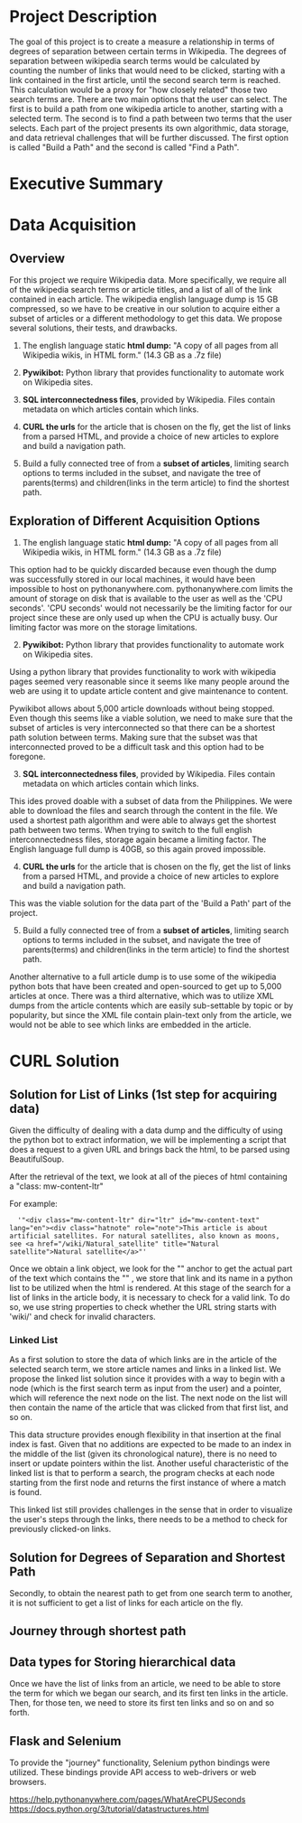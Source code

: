 # Project Description

The goal of this project is to create a measure a relationship in terms of degrees of separation between certain terms in Wikipedia. The degrees of separation between wikipedia search terms would be calculated by counting the number of links that would need to be clicked, starting with a link contained in the first article, until the second search term is reached. This calculation would be a proxy for "how closely related" those two search terms are. There are two main options that the user can select. The first is to build a path from one wikipedia article to another, starting with a selected term. The second is to find a path between two terms that the user selects. Each part of the project presents its own algorithmic, data storage, and data retrieval challenges that will be further discussed. The first option is called "Build a Path" and the second is called "Find a Path".

# Executive Summary


# Data Acquisition

## Overview

For this project we require Wikipedia data. More specifically, we require all of the wikipedia search terms or article titles, and a list of all of the link contained in each article. The wikipedia english language dump is 15 GB compressed, so we have to be creative in our solution to acquire either a subset of articles or a different methodology to get this data. We propose several solutions, their tests, and drawbacks.

1. The english language static **html dump:** "A copy of all pages from all Wikipedia wikis, in HTML form." (14.3 GB as a .7z file)

2. **Pywikibot:** Python library that provides functionality to automate work on Wikipedia sites.

3. **SQL interconnectedness files**, provided by Wikipedia. Files contain metadata on which articles contain which links.

4. **CURL the urls** for the article that is chosen on the fly, get the list of links from a parsed HTML, and provide a choice of new articles to explore and build a navigation path.

5. Build a fully connected tree of from a **subset of articles**, limiting search options to terms included in the subset, and navigate the tree of parents(terms) and children(links in the term article) to find the shortest path.


## Exploration of Different Acquisition Options

1. The english language static **html dump:** "A copy of all pages from all Wikipedia wikis, in HTML form." (14.3 GB as a .7z file)

This option had to be quickly discarded because even though the dump was successfully stored in our local machines, it would have been impossible to host on pythonanywhere.com. pythonanywhere.com limits the amount of storage on disk that is available to the user as well as the 'CPU seconds'. 'CPU seconds' would not necessarily be the limiting factor for our project since these are only used up when the CPU is actually busy. Our limiting factor was more on the storage limitations.


2. **Pywikibot:** Python library that provides functionality to automate work on Wikipedia sites.

Using a python library that provides functionality to work with wikipedia pages seemed very reasonable since it seems like many people around the web are using it to update article content and give maintenance to content.

Pywikibot allows about 5,000 article downloads without being stopped. Even though this seems like a viable solution, we need to make sure that the subset of articles is very interconnected so that there can be a shortest path solution between terms. Making sure that the subset was that interconnected proved to be a difficult task and this option had to be foregone.


3. **SQL interconnectedness files**, provided by Wikipedia. Files contain metadata on which articles contain which links.

This ides proved doable with a subset of data from the Philippines. We were able to download the files and search through the content in the file. We used a shortest path algorithm and were able to always get the shortest path between two terms. When trying to switch to the full english interconnectedness files, storage again became a limiting factor. The English language full dump is 40GB, so this again proved impossible.

4. **CURL the urls** for the article that is chosen on the fly, get the list of links from a parsed HTML, and provide a choice of new articles to explore and build a navigation path.

This was the viable solution for the data part of the 'Build a Path' part of the project.


5. Build a fully connected tree of from a **subset of articles**, limiting search options to terms included in the subset, and navigate the tree of parents(terms) and children(links in the term article) to find the shortest path.





Another alternative to a full article dump is to use some of the wikipedia python bots that have been created and open-sourced to get up to 5,000 articles at once. There was a third alternative, which was to utilize XML dumps from the article contents which are easily sub-settable by topic or by popularity, but since the XML file contain plain-text only from the article, we would not be able to see which links are embedded in the article.


# CURL Solution

## Solution for List of Links (1st step for acquiring data)

Given the difficulty of dealing with a data dump and the difficulty of using the python bot to extract information, we will be implementing a script that does a request to a given URL and brings back the html, to be parsed using BeautifulSoup.


After the retrieval of the text, we look at all of the pieces of html containing a "class: mw-content-ltr"

For example:

      '"<div class="mw-content-ltr" dir="ltr" id="mw-content-text" lang="en"><div class="hatnote" role="note">This article is about artificial satellites. For natural satellites, also known as moons, see <a href="/wiki/Natural_satellite" title="Natural satellite">Natural satellite</a>"'


Once we obtain a link object, we look for the "<a>" anchor to get the actual part of the text which contains the "<href>" , we store that link and its name in a python list to be utilized when the html is rendered. At this stage of the search for a list of links in the article body, it is necessary to check for a valid link. To do so, we use string properties to check whether the URL string starts with 'wiki/' and check for invalid characters.


### Linked List

As a first solution to store the data of which links are in the article of the selected search term, we store article names and links in a linked list. We propose the linked list solution since it provides with a way to begin with a node (which is the first search term as input from the user) and a pointer, which will reference the next node on the list. The next node on the list will then contain the name of the article that was clicked from that first list, and so on.

This data structure provides enough flexibility in that insertion at the final index is fast. Given that no additions are expected to be made to an index in the middle of the list (given its chronological nature), there is no need to insert or update pointers within the list. Another useful characteristic of the linked list is that to perform a search, the program checks at each node starting from the first node and returns the first instance of where a match is found.

This linked list still provides challenges in the sense that in order to visualize the user's steps through the links, there needs to be a method to check for previously clicked-on links.



## Solution for Degrees of Separation and Shortest Path

Secondly, to obtain the nearest path to get from one search term to another, it is not sufficient to get a list of links for each article on the fly.

## Journey through shortest path

## Data types for Storing hierarchical data
Once we have the list of links from an article, we need to be able to store the term for which we began our search, and its first ten links in the article. Then, for those ten, we need to store its first ten links and so on and so forth.



## Flask and Selenium

To provide the "journey" functionality, Selenium python bindings were utilized. These bindings provide API access to web-drivers or web browsers.



https://help.pythonanywhere.com/pages/WhatAreCPUSeconds
https://docs.python.org/3/tutorial/datastructures.html
